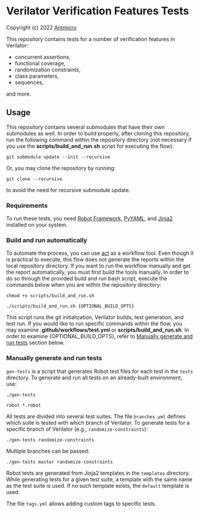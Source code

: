 # Verilator Verification Features Tests

Copyright (c) 2022 [Antmicro](https://www.antmicro.com)

This repository contains tests for a number of verification features in
Verilator:

* concurrent assertions,
* functional coverage,
* randomization constraints,
* class parameters,
* sequences,

and more.


## Usage

This repository contains several submodules that have their own submodules as
well. In order to build properly, after cloning this repository, run
the following command within the repository directory (not necessary if you
use the **scripts/build_and_run.sh** script for executing the flow):

```
git submodule update --init --recursive
```

Or, you may clone the repository by running:

```
git clone --recursive
```

to avoid the need for recursive submodule update.


### Requirements

To run these tests, you need
[Robot Framework](https://pypi.org/project/robotframework/),
[PyYAML](https://pypi.org/project/PyYAML/), and
[Jinja2](https://pypi.org/project/Jinja2/) installed on your system.


### Build and run automatically

To automate the process, you can use [act](https://github.com/nektos/act) as a
workflow tool. Even though it is practical to execute, this flow does not
generate the reports within the local repository directory. If you want to run
the workflow manually and get the report automatically, you must first build the
tools manually. In order to do so through the provided build and run bash script,
execute the commands below when you are within the repository directory:

```
chmod +x scripts/build_and_run.sh
```
```
./scripts/build_and_run.sh {OPTIONAL_BUILD_OPTS}
```

This script runs the git initialization, Verilator builds, test generation, and
test run. If you would like to run specific commands within the flow, you may
examine **.github/workflows/test.yml** or **scripts/build_and_run.sh**. In order
to examine {OPTIONAL_BUILD_OPTS}, refer to
[Manually generate and run tests](#manually-generate-and-run-tests) section
below.


### Manually generate and run tests

`gen-tests` is a script that generates Robot test files for each test in the
`tests` directory. To generate and run all tests on an already-built environment,
use:

```
./gen-tests
```
```
robot *.robot
```

All tests are divided into several test suites. The file `branches.yml` defines
which suite is tested with which branch of Verilator. To generate tests for a
specific branch of Verilator (e.g., `randomize-constraints`):

```
./gen-tests randomize-constraints
```

Multiple branches can be passed:

```
./gen-tests master randomize-constraints
```

Robot tests are generated from Jinja2 templates in the `templates` directory.
While generating tests for a given test suite, a template with the same name as
the test suite is used. If no such template exists, the `default` template is
used.

The file `tags.yml` allows adding custom tags to specific tests.
